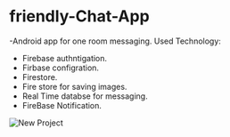 # friendly-Chat-App
-Android app for one room messaging.
Used Technology:
- Firebase authntigation.
- Firbase configration.
- Firestore.
- Fire store for saving images.
- Real Time databse for messaging.
- FireBase Notification.


![New Project](https://user-images.githubusercontent.com/49350237/86836621-089b9080-c09e-11ea-9e2e-2e309d76f5f4.gif)
